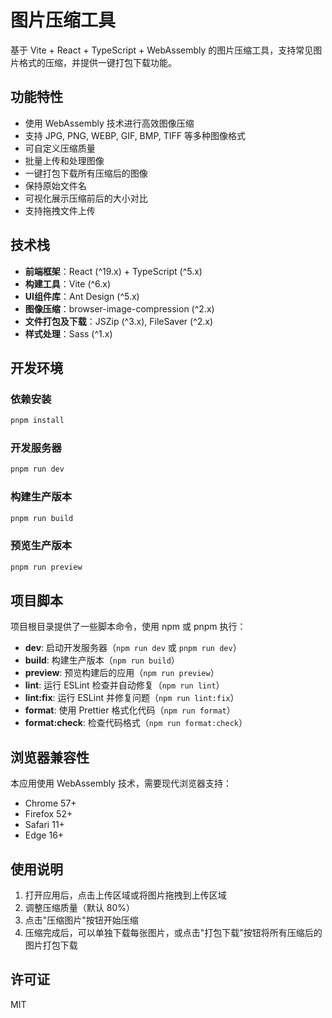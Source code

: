 # 图片压缩工具

基于 Vite + React + TypeScript + WebAssembly 的图片压缩工具，支持常见图片格式的压缩，并提供一键打包下载功能。

## 功能特性

- 使用 WebAssembly 技术进行高效图像压缩
- 支持 JPG, PNG, WEBP, GIF, BMP, TIFF 等多种图像格式
- 可自定义压缩质量
- 批量上传和处理图像
- 一键打包下载所有压缩后的图像
- 保持原始文件名
- 可视化展示压缩前后的大小对比
- 支持拖拽文件上传

## 技术栈

- **前端框架**：React (^19.x) + TypeScript (^5.x)
- **构建工具**：Vite (^6.x)
- **UI组件库**：Ant Design (^5.x)
- **图像压缩**：browser-image-compression (^2.x)
- **文件打包及下载**：JSZip (^3.x), FileSaver (^2.x)
- **样式处理**：Sass (^1.x)

## 开发环境

### 依赖安装

```bash
pnpm install
```

### 开发服务器

```bash
pnpm run dev
```

### 构建生产版本

```bash
pnpm run build
```

### 预览生产版本

```bash
pnpm run preview
```

## 项目脚本

项目根目录提供了一些脚本命令，使用 npm 或 pnpm 执行：

- **dev**: 启动开发服务器（`npm run dev` 或 `pnpm run dev`）
- **build**: 构建生产版本（`npm run build`）
- **preview**: 预览构建后的应用（`npm run preview`）
- **lint**: 运行 ESLint 检查并自动修复（`npm run lint`）
- **lint:fix**: 运行 ESLint 并修复问题（`npm run lint:fix`）
- **format**: 使用 Prettier 格式化代码（`npm run format`）
- **format:check**: 检查代码格式（`npm run format:check`）

## 浏览器兼容性

本应用使用 WebAssembly 技术，需要现代浏览器支持：

- Chrome 57+
- Firefox 52+
- Safari 11+
- Edge 16+

## 使用说明

1. 打开应用后，点击上传区域或将图片拖拽到上传区域
2. 调整压缩质量（默认 80%）
3. 点击"压缩图片"按钮开始压缩
4. 压缩完成后，可以单独下载每张图片，或点击"打包下载"按钮将所有压缩后的图片打包下载

## 许可证

MIT
